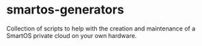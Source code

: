 smartos-generators
==================

Collection of scripts to help with the creation and maintenance of a SmartOS private cloud on your own hardware.
